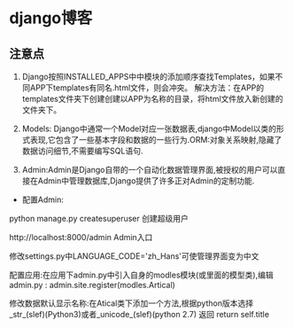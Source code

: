 # django博客

## 注意点
1. Django按照INSTALLED_APPS中中模块的添加顺序查找Templates，如果不同APP下templates有同名.html文件，则会冲突。
解决方法：在APP的templates文件夹下创建创建以APP为名称的目录，将html文件放入新创建的文件夹下。

2. Models: Django中通常一个Model对应一张数据表,django中Model以类的形式表现,它包含了一些基本字段和数据的一些行为.ORM:对象关系映射,隐藏了数据访问细节,不需要编写SQL语句.

3. Admin:Admin是Django自带的一个自动化数据管理界面,被授权的用户可以直接在Admin中管理数据库,Django提供了许多正对Admin的定制功能.
* 配置Admin:

python manage.py createsuperuser 创建超级用户

http://localhost:8000/admin Admin入口

修改settings.py中LANGUAGE_CODE='zh_Hans'可使管理界面变为中文

配置应用:在应用下admin.py中引入自身的modles模块(或里面的模型类),编辑admin.py : admin.site.register(modles.Artical)

修改数据默认显示名称:在Atical类下添加一个方法,根据python版本选择_str_(slef)(Python3)或者_unicode_(slef)(python 2.7)
返回 return self.title